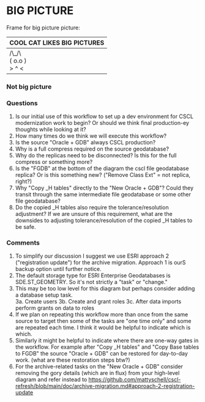 # BIG PICTURE

Frame for big picture picture:

| COOL CAT LIKES BIG PICTURES   |
|---|
|   /\\_/\ <br> ( o.o )  <br>  > ^ < |



### Not big picture

### Questions

1. Is our initial use of this workflow to set up a dev environment for CSCL modernization work to begin?  Or should we think final production-ey thoughts while looking at it?
2. How many times do we think we will execute this workflow?
3. Is the source "Oracle + GDB" always CSCL production?
4. Why is a full compress required on the source geodatabase?
5. Why do the replicas need to be disconnected?  Is this for the full compress or something more?
6. Is the "FGDB" at the bottom of the diagram the cscl file geodatabase replica? Or is this something new? ("Remove Class Ext" = not replica, right?)
7. Why "Copy _H tables" directly to the "New Oracle + GDB"? Could they transit through the same intermediate file geodatabase or some other file geodatabase?
8. Do the copied _H tables also require the tolerance/resolution adjustment? If we are unsure of this requirement, what are the downsides to adjusting tolerance/resolution of the copied _H tables to be safe.


### Comments

1. To simplify our discussion I suggest we use ESRI approach 2 ("registration update") for the archive migration.  Approach 1 is ourS backup option until further notice.
2. The default storage type for ESRI Enterprise Geodatabases is SDE.ST_GEOMETRY. So it's not strictly a "task" or "change."
3. This may be too low level for this diagram but perhaps consider adding a database setup task.  
    3a. Create users
    3b. Create and grant roles
    3c. After data imports perform grants on data to roles
4. If we plan on repeating this workflow more than once from the same source to target then some of the tasks are "one time only" and some are repeated each time. I think it would be helpful to indicate which is which.
5. Similarly it might be helpful to indicate where there are one-way gates in the workflow.  For example after "Copy _H tables" and "Copy Base tables to FGDB" the source "Oracle + GDB" can be restored for day-to-day work. (what are these restoration steps btw?)
6. For the archive-related tasks on the "New Oracle + GDB" consider removing the gory details (which are in flux) from your high-level diagram and refer instead to https://github.com/mattyschell/cscl-refresh/blob/main/doc/archive-migration.md#approach-2-registration-update